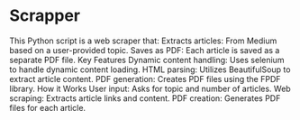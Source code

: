 # Scrapper

This Python script is a web scraper that:
Extracts articles: From Medium based on a user-provided topic.
Saves as PDF: Each article is saved as a separate PDF file.
Key Features
Dynamic content handling: Uses selenium to handle dynamic content loading.
HTML parsing: Utilizes BeautifulSoup to extract article content.
PDF generation: Creates PDF files using the FPDF library.
How it Works
User input: Asks for topic and number of articles.
Web scraping: Extracts article links and content.
PDF creation: Generates PDF files for each article.
